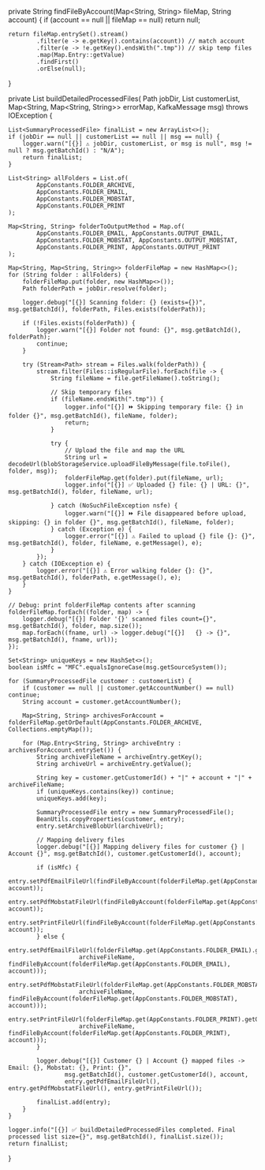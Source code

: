private String findFileByAccount(Map<String, String> fileMap, String account) {
    if (account == null || fileMap == null) return null;

    return fileMap.entrySet().stream()
            .filter(e -> e.getKey().contains(account)) // match account
            .filter(e -> !e.getKey().endsWith(".tmp")) // skip temp files
            .map(Map.Entry::getValue)
            .findFirst()
            .orElse(null);
}

private List<SummaryProcessedFile> buildDetailedProcessedFiles(
        Path jobDir,
        List<SummaryProcessedFile> customerList,
        Map<String, Map<String, String>> errorMap,
        KafkaMessage msg) throws IOException {

    List<SummaryProcessedFile> finalList = new ArrayList<>();
    if (jobDir == null || customerList == null || msg == null) {
        logger.warn("[{}] ⚠️ jobDir, customerList, or msg is null", msg != null ? msg.getBatchId() : "N/A");
        return finalList;
    }

    List<String> allFolders = List.of(
            AppConstants.FOLDER_ARCHIVE,
            AppConstants.FOLDER_EMAIL,
            AppConstants.FOLDER_MOBSTAT,
            AppConstants.FOLDER_PRINT
    );

    Map<String, String> folderToOutputMethod = Map.of(
            AppConstants.FOLDER_EMAIL, AppConstants.OUTPUT_EMAIL,
            AppConstants.FOLDER_MOBSTAT, AppConstants.OUTPUT_MOBSTAT,
            AppConstants.FOLDER_PRINT, AppConstants.OUTPUT_PRINT
    );

    Map<String, Map<String, String>> folderFileMap = new HashMap<>();
    for (String folder : allFolders) {
        folderFileMap.put(folder, new HashMap<>());
        Path folderPath = jobDir.resolve(folder);

        logger.debug("[{}] Scanning folder: {} (exists={})", msg.getBatchId(), folderPath, Files.exists(folderPath));

        if (!Files.exists(folderPath)) {
            logger.warn("[{}] Folder not found: {}", msg.getBatchId(), folderPath);
            continue;
        }

        try (Stream<Path> stream = Files.walk(folderPath)) {
            stream.filter(Files::isRegularFile).forEach(file -> {
                String fileName = file.getFileName().toString();

                // Skip temporary files
                if (fileName.endsWith(".tmp")) {
                    logger.info("[{}] ⏩ Skipping temporary file: {} in folder {}", msg.getBatchId(), fileName, folder);
                    return;
                }

                try {
                    // Upload the file and map the URL
                    String url = decodeUrl(blobStorageService.uploadFileByMessage(file.toFile(), folder, msg));
                    folderFileMap.get(folder).put(fileName, url);
                    logger.info("[{}] ✅ Uploaded {} file: {} | URL: {}", msg.getBatchId(), folder, fileName, url);

                } catch (NoSuchFileException nsfe) {
                    logger.warn("[{}] ⏩ File disappeared before upload, skipping: {} in folder {}", msg.getBatchId(), fileName, folder);
                } catch (Exception e) {
                    logger.error("[{}] ⚠️ Failed to upload {} file {}: {}", msg.getBatchId(), folder, fileName, e.getMessage(), e);
                }
            });
        } catch (IOException e) {
            logger.error("[{}] ⚠️ Error walking folder {}: {}", msg.getBatchId(), folderPath, e.getMessage(), e);
        }
    }

    // Debug: print folderFileMap contents after scanning
    folderFileMap.forEach((folder, map) -> {
        logger.debug("[{}] Folder '{}' scanned files count={}", msg.getBatchId(), folder, map.size());
        map.forEach((fname, url) -> logger.debug("[{}]   {} -> {}", msg.getBatchId(), fname, url));
    });

    Set<String> uniqueKeys = new HashSet<>();
    boolean isMfc = "MFC".equalsIgnoreCase(msg.getSourceSystem());

    for (SummaryProcessedFile customer : customerList) {
        if (customer == null || customer.getAccountNumber() == null) continue;
        String account = customer.getAccountNumber();

        Map<String, String> archivesForAccount = folderFileMap.getOrDefault(AppConstants.FOLDER_ARCHIVE, Collections.emptyMap());

        for (Map.Entry<String, String> archiveEntry : archivesForAccount.entrySet()) {
            String archiveFileName = archiveEntry.getKey();
            String archiveUrl = archiveEntry.getValue();

            String key = customer.getCustomerId() + "|" + account + "|" + archiveFileName;
            if (uniqueKeys.contains(key)) continue;
            uniqueKeys.add(key);

            SummaryProcessedFile entry = new SummaryProcessedFile();
            BeanUtils.copyProperties(customer, entry);
            entry.setArchiveBlobUrl(archiveUrl);

            // Mapping delivery files
            logger.debug("[{}] Mapping delivery files for customer {} | Account {}", msg.getBatchId(), customer.getCustomerId(), account);

            if (isMfc) {
                entry.setPdfEmailFileUrl(findFileByAccount(folderFileMap.get(AppConstants.FOLDER_EMAIL), account));
                entry.setPdfMobstatFileUrl(findFileByAccount(folderFileMap.get(AppConstants.FOLDER_MOBSTAT), account));
                entry.setPrintFileUrl(findFileByAccount(folderFileMap.get(AppConstants.FOLDER_PRINT), account));
            } else {
                entry.setPdfEmailFileUrl(folderFileMap.get(AppConstants.FOLDER_EMAIL).getOrDefault(
                        archiveFileName, findFileByAccount(folderFileMap.get(AppConstants.FOLDER_EMAIL), account)));
                entry.setPdfMobstatFileUrl(folderFileMap.get(AppConstants.FOLDER_MOBSTAT).getOrDefault(
                        archiveFileName, findFileByAccount(folderFileMap.get(AppConstants.FOLDER_MOBSTAT), account)));
                entry.setPrintFileUrl(folderFileMap.get(AppConstants.FOLDER_PRINT).getOrDefault(
                        archiveFileName, findFileByAccount(folderFileMap.get(AppConstants.FOLDER_PRINT), account)));
            }

            logger.debug("[{}] Customer {} | Account {} mapped files -> Email: {}, Mobstat: {}, Print: {}",
                    msg.getBatchId(), customer.getCustomerId(), account,
                    entry.getPdfEmailFileUrl(), entry.getPdfMobstatFileUrl(), entry.getPrintFileUrl());

            finalList.add(entry);
        }
    }

    logger.info("[{}] ✅ buildDetailedProcessedFiles completed. Final processed list size={}", msg.getBatchId(), finalList.size());
    return finalList;
}

